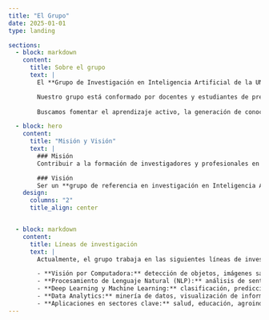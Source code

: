 ```yaml
---
title: "El Grupo"
date: 2025-01-01
type: landing

sections:
  - block: markdown
    content:
      title: Sobre el grupo
      text: |
        El **Grupo de Investigación en Inteligencia Artificial de la UNAMBA** fue creado en 2025 con el propósito de promover el estudio, desarrollo y aplicación de técnicas avanzadas de **Inteligencia Artificial (IA)** en beneficio de la sociedad.  

        Nuestro grupo está conformado por docentes y estudiantes de pregrado con interés en áreas como **Visión por Computadora, Procesamiento de Lenguaje Natural (NLP), Machine Learning, Deep Learning y Data Analytics**.  
        
        Buscamos fomentar el aprendizaje activo, la generación de conocimiento y la investigación aplicada en problemas relevantes para la región y el país.

  - block: hero
    content:
      title: "Misión y Visión"
      text: |
        ### Misión
        Contribuir a la formación de investigadores y profesionales en **Inteligencia Artificial**, desarrollando soluciones innovadoras que respondan a las necesidades académicas, sociales e industriales, con impacto regional y nacional.

        ### Visión
        Ser un **grupo de referencia en investigación en Inteligencia Artificial en el sur del Perú**, reconocido por la calidad de sus proyectos, publicaciones y aportes tecnológicos al servicio de la sociedad y de la comunidad científica.
    design:
      columns: "2"
      title_align: center


  - block: markdown
    content:
      title: Líneas de investigación
      text: |
        Actualmente, el grupo trabaja en las siguientes líneas de investigación:  

        - **Visión por Computadora:** detección de objetos, imágenes satelitales, drones para agricultura.  
        - **Procesamiento de Lenguaje Natural (NLP):** análisis de sentimientos, detección de emociones, modelos de lenguaje en español.  
        - **Deep Learning y Machine Learning:** clasificación, predicción y optimización de modelos en diferentes dominios.  
        - **Data Analytics:** minería de datos, visualización de información y analítica para la toma de decisiones.  
        - **Aplicaciones en sectores clave:** salud, educación, agroindustria y gestión pública.
---
```

